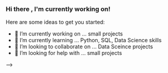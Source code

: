 ### Hi there , I'm currently working on!

Here are some ideas to get you started:

- 🔭 I’m currently working on ... small projects
- 🌱 I’m currently learning ... Python, SQL, Data Science skills
- 👯 I’m looking to collaborate on ... Data Sceince projects
- 🤔 I’m looking for help with ... small projects

-->
